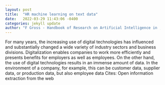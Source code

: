 ```yaml
---
layout: post
title:  "HR machine learning on text data"
date:   2022-03-29 11:43:06 -0400
categories: jekyll update
author: "F Gross - Handbook of Research on Artificial Intelligence in , 2022"
---
```

For many years, the increasing use of digital technologies has influenced and substantially changed a wide variety of industry sectors and business divisions. Digitalization enables companies to work more efficiently and presents benefits for employers as well as employees. On the other hand, the use of digital technologies results in an immense amount of data. In the environment of a company, for example, this can be customer data, supplier data, or production data, but also employee data Cites: Open information extraction from the web